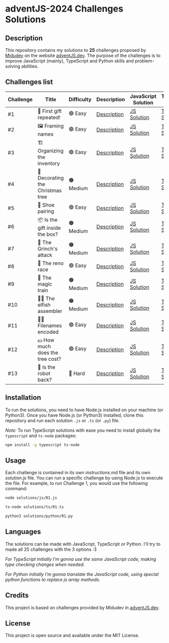 # adventJS-2024 Challenges Solutions

## Description

This repository contains my solutions to **25** challenges proposed by [Midudev](https://x.com/midudev) on the website [adventJS.dev](https://adventjs.dev). The purpose of the challenges is to improve JavaScript (mainly), TypeScript and Python skills and problem-solving abilities.

## Challenges list

| Challenge | Title                            | Difficulty | Description                     | JavaScript Solution               | TypeScript Solution               | Python Solution                       |
| --------- | -------------------------------- | ---------- | ------------------------------- | --------------------------------- | --------------------------------- | ------------------------------------- |
| #1        | 🎁 First gift repeated!          | 🟢 Easy    | [Description](challenges/01.md) | [JS Solution](solutions/js/01.js) | [TS Solution](solutions/ts/01.ts) | [Py Solution](solutions/python/01.py) |
| #2        | 🖼️ Framing names                 | 🟢 Easy    | [Description](challenges/02.md) | [JS Solution](solutions/js/02.js) | [TS Solution](solutions/ts/02.ts) | [Py Solution](solutions/python/02.py) |
| #3        | 🏗️ Organizing the inventory      | 🟢 Easy    | [Description](challenges/03.md) | [JS Solution](solutions/js/03.js) | [TS Solution](solutions/ts/03.ts) | [Py Solution](solutions/python/03.py) |
| #4        | 🎄 Decorating the Christmas tree | 🟠 Medium  | [Description](challenges/04.md) | [JS Solution](solutions/js/04.js) | [TS Solution](solutions/ts/04.ts) | [Py Solution](solutions/python/04.py) |
| #5        | 👞 Shoe pairing                  | 🟢 Easy    | [Description](challenges/05.md) | [JS Solution](solutions/js/05.js) | [TS Solution](solutions/ts/05.ts) | [Py Solution](solutions/python/05.py) |
| #6        | 📦 Is the gift inside the box?   | 🟠 Medium  | [Description](challenges/06.md) | [JS Solution](solutions/js/06.js) | [TS Solution](solutions/ts/06.ts) | [Py Solution](solutions/python/06.py) |
| #7        | 👹 The Grinch's attack           | 🟠 Medium  | [Description](challenges/07.md) | [JS Solution](solutions/js/07.js) | [TS Solution](solutions/ts/07.ts) | [Py Solution](solutions/python/07.py) |
| #8        | 🦌 The reno race                 | 🟢 Easy    | [Description](challenges/08.md) | [JS Solution](solutions/js/08.js) | [TS Solution](solutions/ts/08.ts) | [Py Solution](solutions/python/08.py) |
| #9        | 🚂 The magic train               | 🟠 Medium  | [Description](challenges/09.md) | [JS Solution](solutions/js/09.js) | [TS Solution](solutions/ts/09.ts) | [Py Solution](solutions/python/09.py) |
| #10       | 👩‍💻 The elfish assembler          | 🟠 Medium  | [Description](challenges/10.md) | [JS Solution](solutions/js/10.js) | [TS Solution](solutions/ts/10.ts) | [Py Solution](solutions/python/10.py) |
| #11       | 🏴‍☠️ Filenames encoded             | 🟢 Easy    | [Description](challenges/11.md) | [JS Solution](solutions/js/11.js) | [TS Solution](solutions/ts/11.ts) | [Py Solution](solutions/python/11.py) |
| #12       | 💵 How much does the tree cost?  | 🟢 Easy    | [Description](challenges/12.md) | [JS Solution](solutions/js/12.js) | [TS Solution](solutions/ts/12.ts) | [Py Solution](solutions/python/12.py) |
| #13       | 🤖 Is the robot back?            | 🔴 Hard    | [Description](challenges/13.md) | [JS Solution](solutions/js/13.js) | [TS Solution](solutions/ts/13.ts) | [Py Solution](solutions/python/13.py) |

## Installation

To run the solutions, you need to have Node.js installed on your machine (or Python3). Once you have Node.js (or Python3) installed, clone this repository and run each solution `.js` or `.ts` (or `.py`) file.

_Note:_ To run TypeScript solutions with ease you need to install globally the `typescript` and `ts-node` packages:

```bash
npm install -g typescript ts-node
```

## Usage

Each challenge is contained in its own _instructions_.md file and its own _solution_.js file. You can run a specific challenge by using Node.js to execute the file. For example, to run Challenge 1, you would use the following command:

```bash
node solutions/js/01.js
```

```bash
ts-node solutions/ts/01.ts
```

```bash
python3 solutions/python/01.py
```

## Languages

The solutions can be made with JavaScript, TypeScript or Python. I'll try to made all 25 challenges with the 3 options :3

_For TypeScript initially I'm gonna use the same JavaScript code, making type checking changes when needed._

_For Python initially I'm gonna translate the JavaScript code, using special python functions to replace js array methods._

## Credits

This project is based on challenges provided by Midudev in [adventJS.dev](https://adventjs.dev).

## License

This project is open source and available under the MIT License.
